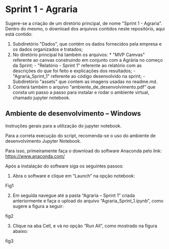 # Sprint 1 - Agraria

Sugere-se a criação de um diretório principal, de nome "Sprint 1 - Agraria". Dentro do mesmo, o download dos arquivos contidos neste repositório, aqui está contido:
1) Subdiretório "Dados", que contém os dados fornecidos pela empresa e os dados organizados e tratados;
2) No diretório principal há também os arquivos: * "MVP Camvas" referente ao canvas construindo em conjunto com a Agrária no começo da Sprint;
                                                 - "Relatório - Sprint 1" referente ao relatório com as descrições do que foi feito e explicações dos resultados;
                                                 - "Agraria_Sprint_1" referente ao código desenvolvido na sprint;
                                                 - Subdiretório "assets" que contem as imagens usadas no readme.md.
3) Conterá também o arquivo “ambiente_de_desenvolvimento.pdf” que consta um passo a passo para instalar e rodar o ambiente virtual, chamado jupyter notebook. 



## Ambiente de desenvolvimento – Windows

Instruções gerais para a utilização do jupyter notebook.

Para a correta execução do script, recomenda-se o uso do ambiente de desenvolvimento Jupyter Notebook.

Para isso, primeiramente faça o download do software Anaconda pelo link:
https://www.anaconda.com/

Após a instalação do software siga os seguintes passos:
1) Abra o software e clique em “Launch” na opção notebook:

 Fig1

2) Em seguida navegue até a pasta “Agraria – Sprint 1” criada anteriormente e faça o upload do arquivo “Agraria_Sprint_1.ipynb”, como sugere a figura a seguir:
 
 fig2
 
3) Clique na aba Cell, e vá no opção “Run All”,  como mostrado na figura abaixo:
 
fig3
